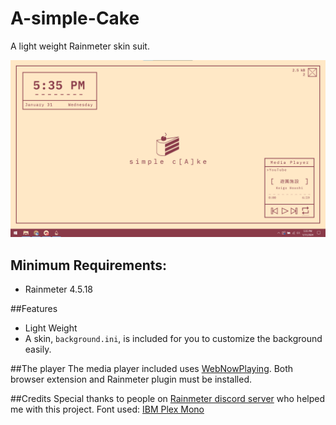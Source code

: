 # A-simple-Cake
A light weight Rainmeter skin suit.

![image](https://github.com/EverMeme1138/A-simple-Cake/blob/main/image.png)

## Minimum Requirements:
- Rainmeter 4.5.18

##Features
- Light Weight
- A skin, `background.ini`, is included for you to customize the background easily.

##The player
The media player included uses [WebNowPlaying](https://wnp.keifufu.dev/extension/getting-started). Both browser extension and Rainmeter plugin must be installed.

##Credits
Special thanks to people on [Rainmeter discord server](https://discord.gg/rainmeter) who helped me with this project.
Font used: [IBM Plex Mono](https://fonts.google.com/specimen/IBM+Plex+Mono)
